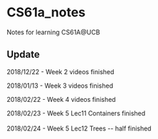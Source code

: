 # CS61a_notes
Notes for learning CS61A@UCB

## Update
2018/12/22 - Week 2 videos finished

2018/01/13 - Week 3 videos finished 

2018/02/22 - Week 4 videos finished

2018/02/23 - Week 5 Lec11 Containers finished<br><br>
2018/02/24 - Week 5 Lec12 Trees -- half finished
